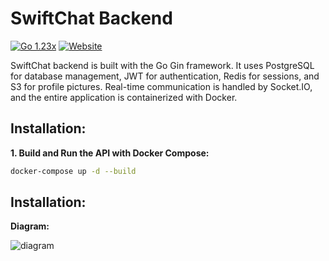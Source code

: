 # SwiftChat Backend

[![Go 1.23x](https://img.shields.io/badge/Go-1.23.x-blue.svg)](https://go.dev/) [![Website](https://img.shields.io/badge/Website-chat.nettasec.com-red.svg)](https://chat.nettasec.com/)

SwiftChat backend is built with the Go Gin framework. It uses PostgreSQL for database management, JWT for authentication, Redis for sessions, and S3 for profile pictures. Real-time communication is handled by Socket.IO, and the entire application is containerized with Docker.

## Installation:

**1. Build and Run the API with Docker Compose:**

```bash
docker-compose up -d --build
```

## Installation:

**Diagram:**

![diagram](https://i.hizliresim.com/pnlzrcu.png)
